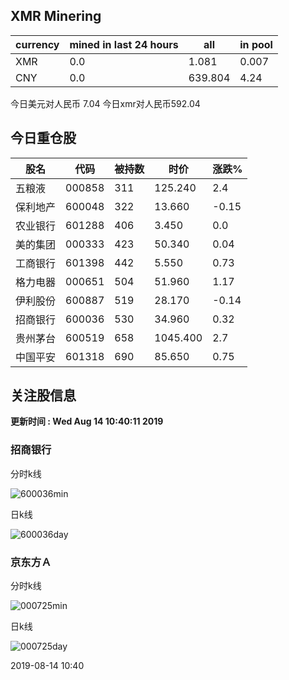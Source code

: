 ## XMR Minering

|currency|mined in last 24 hours|all|in pool|
|---|---|---|---|
|XMR|0.0|1.081|0.007|
|CNY|0.0|639.804|4.24|

今日美元对人民币 7.04	今日xmr对人民币592.04


## 今日重仓股 

|股名|代码|被持数|时价|涨跌%|
|---|---|---|---|---|
|五粮液|000858|311|125.240|2.4|
|保利地产|600048|322|13.660|-0.15|
|农业银行|601288|406|3.450|0.0|
|美的集团|000333|423|50.340|0.04|
|工商银行|601398|442|5.550|0.73|
|格力电器|000651|504|51.960|1.17|
|伊利股份|600887|519|28.170|-0.14|
|招商银行|600036|530|34.960|0.32|
|贵州茅台|600519|658|1045.400|2.7|
|中国平安|601318|690|85.650|0.75|

## 关注股信息
**更新时间 : Wed Aug 14 10:40:11 2019**
### 招商银行 
分时k线

![600036min](http://image.sinajs.cn/newchart/min/n/sh600036.gif)

日k线

![600036day](http://image.sinajs.cn/newchart/daily/n/sh600036.gif)

### 京东方Ａ 
分时k线

![000725min](http://image.sinajs.cn/newchart/min/n/sz000725.gif)

日k线

![000725day](http://image.sinajs.cn/newchart/daily/n/sz000725.gif)

2019-08-14 10:40